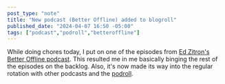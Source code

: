 ```yaml
---
post_type: "note" 
title: "New podcast (Better Offline) added to blogroll"
published_date: "2024-04-07 16:50 -05:00"
tags: ["podcast","podroll","betteroffline"]
---
```


While doing chores today, I put on one of the episodes from [Ed Zitron's](https://www.wheresyoured.at/about/) [Better Offline podcast](https://www.betteroffline.com/). This resulted me in me basically binging the rest of the episodes on the backlog. Also, it's now made its way into the regular rotation with other podcasts and the [podroll](/collections/podroll/). 